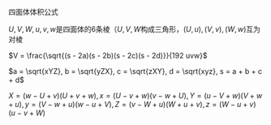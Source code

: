 四面体体积公式

$U, V, W, u, v, w$是四面体的$6$条棱（$U, V, W$构成三角形，$(U, u), (V, v), (W, w)$互为对棱

$V = \frac{\sqrt{(s - 2a)(s - 2b)(s - 2c)(s - 2d)}}{192 uvw}$

$a = \sqrt{xYZ}, b = \sqrt{yZX}, c = \sqrt{zXY}, d = \sqrt{xyz}, s = a + b  + c + d$

$X = (w - U + v)(U + v + w), x = (U - v + w)(v - w + U), Y = (u - V + w)(V + w + u), y = (V - w + u)(w - u + V), Z = (v - W + u)(W + u + v), z = (W - u + v)(u - v + W)$
